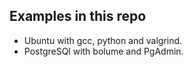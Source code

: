 ## Examples in this repo

- Ubuntu with gcc, python and valgrind.
- PostgreSQl with bolume and PgAdmin.
